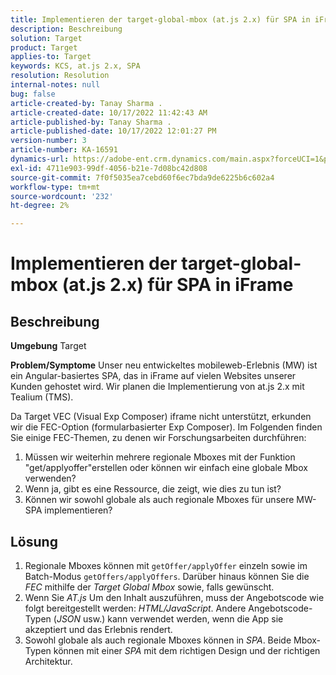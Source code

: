 ```yaml
---
title: Implementieren der target-global-mbox (at.js 2.x) für SPA in iFrame
description: Beschreibung
solution: Target
product: Target
applies-to: Target
keywords: KCS, at.js 2.x, SPA
resolution: Resolution
internal-notes: null
bug: false
article-created-by: Tanay Sharma .
article-created-date: 10/17/2022 11:42:43 AM
article-published-by: Tanay Sharma .
article-published-date: 10/17/2022 12:01:27 PM
version-number: 3
article-number: KA-16591
dynamics-url: https://adobe-ent.crm.dynamics.com/main.aspx?forceUCI=1&pagetype=entityrecord&etn=knowledgearticle&id=83f645c9-104e-ed11-bba2-0022480868ff
exl-id: 4711e903-99df-4056-b21e-7d08bc42d808
source-git-commit: 7f0f5035ea7cebd60f6ec7bda9de6225b6c602a4
workflow-type: tm+mt
source-wordcount: '232'
ht-degree: 2%

---
```


# Implementieren der target-global-mbox (at.js 2.x) für SPA in iFrame

## Beschreibung

<b>Umgebung</b>
Target


<b>Problem/Symptome</b>
Unser neu entwickeltes mobileweb-Erlebnis (MW) ist ein Angular-basiertes SPA, das in iFrame auf vielen Websites unserer Kunden gehostet wird. Wir planen die Implementierung von at.js 2.x mit Tealium (TMS).

Da Target VEC (Visual Exp Composer) iframe nicht unterstützt, erkunden wir die FEC-Option (formularbasierter Exp Composer). Im Folgenden finden Sie einige FEC-Themen, zu denen wir Forschungsarbeiten durchführen:



1. Müssen wir weiterhin mehrere regionale Mboxes mit der Funktion &quot;get/applyoffer&quot;erstellen oder können wir einfach eine globale Mbox verwenden?
2. Wenn ja, gibt es eine Ressource, die zeigt, wie dies zu tun ist?
3. Können wir sowohl globale als auch regionale Mboxes für unsere MW-SPA implementieren?



## Lösung


1. Regionale Mboxes können mit `getOffer/applyOffer` einzeln sowie im Batch-Modus `getOffers/applyOffers`. Darüber hinaus können Sie die *FEC* mithilfe der *Target Global Mbox* sowie, falls gewünscht.
2. Wenn Sie *AT.js* Um den Inhalt auszuführen, muss der Angebotscode wie folgt bereitgestellt werden: *HTML/JavaScript*. Andere Angebotscode-Typen (*JSON* usw.) kann verwendet werden, wenn die App sie akzeptiert und das Erlebnis rendert.
3. Sowohl globale als auch regionale Mboxes können in *SPA*. Beide Mbox-Typen können mit einer *SPA* mit dem richtigen Design und der richtigen Architektur.
